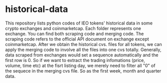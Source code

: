 # historical-data

This repository lists python codes of IEO tokens' historical data in some crypto exchanges and coinmarketcap. Each folder represents one exchange. You can find both scraping code and merging code. The scraping code refers to the official API document on exchange except coinmarketcap. After we obtain the historical cvs. files for all tokens, we can apply the merging code to involve all the files into one cvs totally. Generally, data scraped from exchanges would set a sequence automatically and the first row is 0. So if we want to extract the trading infomations (price, volume, time etc) at the fisrt listing day, we merely need to filter all "0" of the sequece in the merging cvs file. So as the first week, month and quarter data.

